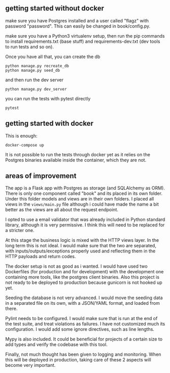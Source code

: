 getting started without docker
---

make sure you have Postgres installed and a user called "flagz" with password "password". This can easily be changed in book/config.py.

make sure you have a Python3 virtualenv setup, then run the pip commands to install requirements.txt (base stuff) and requirements-dev.txt (dev tools to run tests and so on).

Once you have all that, you can create the db

```
python manage.py recreate_db
python manage.py seed_db
```

and then run the dev server

```
python manage.py dev_server
```

you can run the tests with pytest directly

```
pytest
```

getting started with docker
---

This is enough:

```
docker-compose up
```

It is not possible to run the tests through docker yet as it relies on the Postgres binaries available inside the container, which they are not.


areas of improvement
---

The app is a Flask app with Postgres as storage (and SQLAlchemy as ORM). There is only one component called "book" and its placed in its own folder. Under this folder models and views are in their own folders. I placed all views in the `views/main.py` file although i could have made the name a bit better as the views are all about the request endpoint.

I opted to use a email validator that was already included in Python standard library, although it is very permissive. I think this will need to be replaced for a stricter one.

At this stage the business logic is mixed with the HTTP views layer. In the long term this is not ideal. I would make sure that the two are separated, with inputs/outputs/exceptions properly used and reflecting them in the HTTP payloads and return codes.

The docker setup is not as good as i wanted. I would have used two Dockerfiles (for production and for development) with the development one containing more tools, like the postgres client binaries.
Also this project is not ready to be deployed to production because gunicorn is not hooked up yet.

Seeding the database is not very advanced. I would move the seeding data in a separated file on its own, with a JSON/YAML format, and loaded from there.

Pylint needs to be configured. I would make sure that is run at the end of the test suite, and treat violations as failures. I have not customized much its configuration. I would add some ignore directives, such as line lengths. 

Mypy is also included. It could be beneficial for projects of a certain size to add types and verify the codebase with this tool.

Finally, not much thought has been given to logging and monitoring. When this will be deployed in production, taking care of these 2 aspects will become very important.
